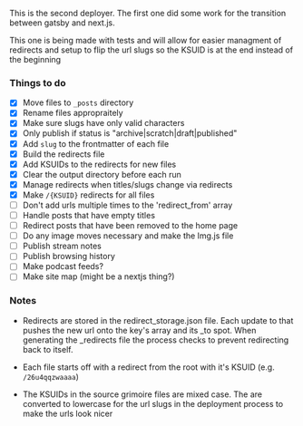 This is the second deployer. The first one did some
work for the transition between gatsby and next.js.

This one is being made with tests and will allow for
easier managment of redirects and setup to flip the
url slugs so the KSUID is at the end instead of the
beginning

### Things to do

- [x] Move files to `_posts` directory
- [x] Rename files appropraitely
- [x] Make sure slugs have only valid characters
- [x] Only publish if status is "archive|scratch|draft|published"
- [x] Add `slug` to the frontmatter of each file
- [x] Build the redirects file
- [x] Add KSUIDs to the redirects for new files
- [x] Clear the output directory before each run
- [x] Manage redirects when titles/slugs change via redirects
- [x] Make `/{KSUID}` redirects for all files
- [ ] Don't add urls multiple times to the 'redirect_from' array 
- [ ] Handle posts that have empty titles
- [ ] Redirect posts that have been removed to the home page
- [ ] Do any image moves necessary and make the Img.js file
- [ ] Publish stream notes
- [ ] Publish browsing history
- [ ] Make podcast feeds?
- [ ] Make site map (might be a nextjs thing?)

### Notes

- Redirects are stored in the redirect_storage.json
  file. Each update to that pushes the new url
  onto the key's array and its \_to spot. When
  generating the \_redirects file the process checks
  to prevent redirecting back to itself.

- Each file starts off with a redirect from the root
  with it's KSUID (e.g. `/26u4qqzwaaaa`)

- The KSUIDs in the source grimoire files are mixed
  case. The are converted to lowercase for the url
  slugs in the deployment process to make the urls
  look nicer

